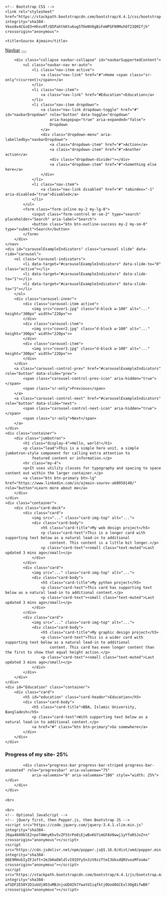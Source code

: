 <!doctype html>
<html lang="en">
  <head>
    <!-- Required meta tags -->
    <meta charset="utf-8">
    <meta name="viewport" content="width=device-width, initial-scale=1, shrink-to-fit=no">

    <!-- Bootstrap CSS -->
    <link rel="stylesheet" href="https://stackpath.bootstrapcdn.com/bootstrap/4.4.1/css/bootstrap.min.css" integrity="sha384-Vkoo8x4CGsO3+Hhxv8T/Q5PaXtkKtu6ug5TOeNV6gBiFeWPGFN9MuhOf23Q9Ifjh" crossorigin="anonymous">
<style>
    .container{
        margin-top: 30px;

    }
</style>
    <title>Sourov Ajmain</title>
  </head>
  <body>
    <nav class="navbar navbar-expand-lg navbar-light bg-light sticky-top ">
        <a class="navbar-brand" href="#">Navbar</a>
        <button class="navbar-toggler" type="button" data-toggle="collapse" data-target="#navbarSupportedContent"
            aria-controls="navbarSupportedContent" aria-expanded="false" aria-label="Toggle navigation">
            <span class="navbar-toggler-icon"></span>
        </button>
    
        <div class="collapse navbar-collapse" id="navbarSupportedContent">
            <ul class="navbar-nav mr-auto">
                <li class="nav-item active">
                    <a class="nav-link" href="#">Home <span class="sr-only">(current)</span></a>
                </li>
                <li class="nav-item">
                    <a class="nav-link" href="#Education">Education</a>
                </li>
                <li class="nav-item dropdown">
                    <a class="nav-link dropdown-toggle" href="#" id="navbarDropdown" role="button" data-toggle="dropdown"
                        aria-haspopup="true" aria-expanded="false">
                        Dropdown
                    </a>
                    <div class="dropdown-menu" aria-labelledby="navbarDropdown">
                        <a class="dropdown-item" href="#">Action</a>
                        <a class="dropdown-item" href="#">Another action</a>
                        <div class="dropdown-divider"></div>
                        <a class="dropdown-item" href="#">Something else here</a>
                    </div>
                </li>
                <li class="nav-item">
                    <a class="nav-link disabled" href="#" tabindex="-1" aria-disabled="true">Disabled</a>
                </li>
            </ul>
            <form class="form-inline my-2 my-lg-0">
                <input class="form-control mr-sm-2" type="search" placeholder="Search" aria-label="Search">
                <button class="btn btn-outline-success my-2 my-sm-0" type="submit">Search</button>
            </form>
        </div>
    </nav>
    <div id="carouselExampleIndicators" class="carousel slide" data-ride="carousel">
        <ol class="carousel-indicators">
            <li data-target="#carouselExampleIndicators" data-slide-to="0" class="active"></li>
            <li data-target="#carouselExampleIndicators" data-slide-to="1"></li>
            <li data-target="#carouselExampleIndicators" data-slide-to="2"></li>
        </ol>
        <div class="carousel-inner">
            <div class="carousel-item active">
                <img src="cover1.jpg" class="d-block w-100" alt="..." height="300px" width="220px">>
            </div>
            <div class="carousel-item">
                <img src="cover2.jpg" class="d-block w-100" alt="..." height="300px" width="220px">>
            </div>
            <div class="carousel-item">
                <img src="cover3.jpg" class="d-block w-100" alt="..." height="300px" width="220px">>
            </div>
        </div>
        <a class="carousel-control-prev" href="#carouselExampleIndicators" role="button" data-slide="prev">
            <span class="carousel-control-prev-icon" aria-hidden="true"></span>
            <span class="sr-only">Previous</span>
        </a>
        <a class="carousel-control-next" href="#carouselExampleIndicators" role="button" data-slide="next">
            <span class="carousel-control-next-icon" aria-hidden="true"></span>
            <span class="sr-only">Next</span>
        </a>
    </div>
    <div class="container">
        <div class="jumbotron">
            <h1 class="display-4">Hello, world!</h1>
            <p class="lead">This is a simple hero unit, a simple jumbotron-style component for calling extra attention to
                featured content or information.</p>
            <hr class="my-4">
            <p>It uses utility classes for typography and spacing to space content out within the larger container.</p>
            <a class="btn btn-primary btn-lg" href="https://www.linkedin.com/in/ajmain-sourov-a68950140/" role="button">Learn more about me</a>
        </div>
    </div>
    <div class="container">
        <div class="card-deck">
            <div class="card">
                <img src="..." class="card-img-top" alt="...">
                <div class="card-body">
                    <h5 class="card-title">My web design project</h5>
                    <p class="card-text">This is a longer card with supporting text below as a natural lead-in to additional
                        content. This content is a little bit longer.</p>
                    <p class="card-text"><small class="text-muted">Last updated 3 mins ago</small></p>
                </div>
            </div>
            <div class="card">
                <img src="..." class="card-img-top" alt="...">
                <div class="card-body">
                    <h5 class="card-title">My python project</h5>
                    <p class="card-text">This card has supporting text below as a natural lead-in to additional content.</p>
                    <p class="card-text"><small class="text-muted">Last updated 3 mins ago</small></p>
                </div>
            </div>
            <div class="card">
                <img src="..." class="card-img-top" alt="...">
                <div class="card-body">
                    <h5 class="card-title">My graphic design project</h5>
                    <p class="card-text">This is a wider card with supporting text below as a natural lead-in to additional
                        content. This card has even longer content than the first to show that equal height action.</p>
                    <p class="card-text"><small class="text-muted">Last updated 3 mins ago</small></p>
                </div>
            </div>
        </div>
    </div>
    <div id="Education" class="container">
        <div class="card">
            <h5 id="education" class="card-header">Education</h5>
            <div class="card-body">
                <h5 class="card-title">BBA, Islamic University, Bangladesh</h5>
                <p class="card-text">With supporting text below as a natural lead-in to additional content.</p>
                <a href="#" class="btn btn-primary">Go somewhere</a>
            </div>
        </div>
    </div>
<h3>Progress of my site- 25%</h3>
    <div class="countainer">
        <div class="progress">
            
            <div class="progress-bar progress-bar-striped progress-bar-animated" role="progressbar" aria-valuenow="75"
                aria-valuemin="0" aria-valuemax="100" style="width: 25%"></div>
        </div>
    </div>

    <br>

    <br>
    <!-- Optional JavaScript -->
    <!-- jQuery first, then Popper.js, then Bootstrap JS -->
    <script src="https://code.jquery.com/jquery-3.4.1.slim.min.js" integrity="sha384-J6qa4849blE2+poT4WnyKhv5vZF5SrPo0iEjwBvKU7imGFAV0wwj1yYfoRSJoZ+n" crossorigin="anonymous"></script>
    <script src="https://cdn.jsdelivr.net/npm/popper.js@1.16.0/dist/umd/popper.min.js" integrity="sha384-Q6E9RHvbIyZFJoft+2mJbHaEWldlvI9IOYy5n3zV9zzTtmI3UksdQRVvoxMfooAo" crossorigin="anonymous"></script>
    <script src="https://stackpath.bootstrapcdn.com/bootstrap/4.4.1/js/bootstrap.min.js" integrity="sha384-wfSDF2E50Y2D1uUdj0O3uMBJnjuUD4Ih7YwaYd1iqfktj0Uod8GCExl3Og8ifwB6" crossorigin="anonymous"></script>
  </body>
</html>
